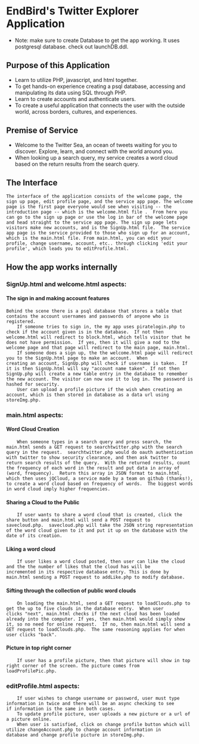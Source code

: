 # EndBird's Twitter Explorer Application
* Note: make sure to create Database to get the app working.  It uses postgresql database. check out launchDB.ddl.
## Purpose of this Application
* Learn to utilize PHP, javascript, and html together.  
* To get hands-on experience creating a psql database, accessing and manipulating its data using SQL through PHP.
* Learn to create accounts and authenticate users. 
* To create a useful application that connects the user with the outside world, across borders, cultures, and experiences. 

## Premise of Service
* Welcome to the Twitter Sea, an ocean of tweets waiting for you to discover. Explore, learn, and connect with the world around you. 
* When looking up a search query, my service creates a word cloud based on the return results from the search query.  

## The Interface

	The interface of the application consists of the welcome page, the sign up page, edit profile page, and the service app page. The welcome page is the first page everyone would see when visiting -- the introduction page -- which is the welcome.html file .  From here you can go to the sign up page or use the log in bar of the welcome page and head straight to the service app page. The sign up page lets visitors make new accounts, and is the SignUp.html file.  The service app page is the service provided to those who sign up for an account, which is the main.html file. From main.html, you can edit your profile, change username, account, etc.. through clicking 'edit your profile', which leads you to editProfile.html.

## How the app works internally

### SignUp.html and welcome.html aspects:

#### The sign in and making account features

	Behind the scene there is a psql database that stores a table that contains the account usernames and passwords of anyone who is registered.  
		If someone tries to sign in, the my app uses piratelogin.php to check if the account given is in the database.  If not then
	welcome.html will redirect to block.html, which tells visitor that he does not have permission.  If yes, then it will give a nod to the welcome page and that page will redirect to the main page, main.html.  
		If someone does a sign up, the the welcome.html page will redirect you to the SignUp.html page to make an account.  When
	creating an account, SignUp.php will check if username is taken.  If it is then SignUp.html will say "account name taken". If not then SignUp.php will create a new table entry in the database to remember the new account. The visitor can now use it to log in. The password is hashed for security.
		User can upload a profile picture if the wish when creating an account, which is then stored in database as a data url using
	storeImg.php. 

### main.html aspects:
#### Word Cloud Creation

		When someone types in a search query and press search, the main.html sends a GET request to searchtwitter.php with the search
	query in the request.  searchtwitter.php would do oauth authentication with twitter to show security clearance, and then ask twitter to return search results of the query.  With the returned results, count the frequency of each word in the result and put data in array of (word, frequency).  Return this array in JSON format to main.html, which then uses jQCloud, a service made by a team on github (thanks!), to create a word cloud based on frequency of words.  The biggest words in word cloud imply higher frequencies.  

#### Sharing a Cloud to the Public
	
		If user wants to share a word cloud that is created, click the share button and main.html will send a POST request to
	savecloud.php.  savecloud.php will take the JSON string representation of the word cloud given to it and put it up on the database with the date of its creation. 

#### Liking a word cloud
	
		If user likes a word cloud posted, then user can like the cloud and the the number of likes that the cloud has will be 
	incremented in its respective database entry. This is done by main.html sending a POST request to addLike.php to modify database. 

#### Sifting through the collection of public word clouds
		
		On loading the main.html, send a GET request to loadClouds.php to get the up to five clouds in the database entry.  When user
	clicks "next", main.html checks if the next cloud has been loaded already into the computer. If yes, then main.html would simply show it, so no need for online request.  If no, then main.html will send a GET request to loadClouds.php.  The same reasoning applies for when user clicks "back".  

#### Picture in top right corner
		If user has a profile picture, then that picture will show in top right corner of the screen. The picture comes from
    loadProfilePic.php.

### editProfile.html aspects:
        If user wishes to change username or password, user must type information in twice and there will be an async checking to see
    if information is the same in both cases. 
        To update profile picture, user uploads a new picture or a url of a picture online. 
        When user is satisfied, click on change profile button which will utilize changeAccount.php to change account information in 
    database and change profile picture in storeImg.php. 

